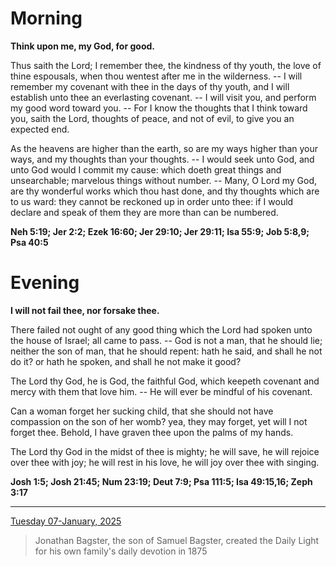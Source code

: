 # Morning

**Think upon me, my God, for good.**
 
Thus saith the Lord; I remember thee, the kindness of thy youth, the love of thine espousals, when thou wentest after me in the wilderness. -- I will remember my covenant with thee in the days of thy youth, and I will establish unto thee an everlasting covenant. -- I will visit you, and perform my good word toward you. -- For I know the thoughts that I think toward you, saith the Lord, thoughts of peace, and not of evil, to give you an expected end.
 
As the heavens are higher than the earth, so are my ways higher than your ways, and my thoughts than your thoughts. -- I would seek unto God, and unto God would I commit my cause: which doeth great things and unsearchable; marvelous things without number. -- Many, O Lord my God, are thy wonderful works which thou hast done, and thy thoughts which are to us ward: they cannot be reckoned up in order unto thee: if I would declare and speak of them they are more than can be numbered.  

**Neh 5:19; Jer 2:2; Ezek 16:60; Jer 29:10; Jer 29:11; Isa 55:9; Job 5:8,9; Psa 40:5**

# Evening

**I will not fail thee, nor forsake thee.**
 
There failed not ought of any good thing which the Lord had spoken unto the house of Israel; all came to pass. -- God is not a man, that he should lie; neither the son of man, that he should repent: hath he said, and shall he not do it? or hath he spoken, and shall he not make it good?
 
The Lord thy God, he is God, the faithful God, which keepeth covenant and mercy with them that love him. -- He will ever be mindful of his covenant.
 
Can a woman forget her sucking child, that she should not have compassion on the son of her womb? yea, they may forget, yet will I not forget thee. Behold, I have graven thee upon the palms of my hands.
 
The Lord thy God in the midst of thee is mighty; he will save, he will rejoice over thee with joy; he will rest in his love, he will joy over thee with singing.  

**Josh 1:5; Josh 21:45; Num 23:19; Deut 7:9; Psa 111:5; Isa 49:15,16; Zeph 3:17**

---

[Tuesday 07-January, 2025](https://t.me/s/daily_light)

> Jonathan Bagster, the son of Samuel Bagster, created the Daily Light for his own family's daily devotion in 1875

